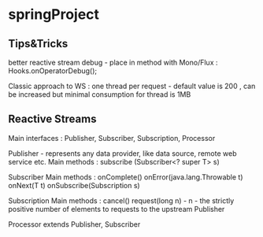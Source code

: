 # springProject


## Tips&Tricks
better reactive stream debug - place in method with Mono/Flux : Hooks.onOperatorDebug();



Classic approach to WS : one thread per request - default value is 200 , can be increased but minimal consumption for thread is 1MB 


## Reactive Streams
Main interfaces : Publisher, Subscriber, Subscription, Processor

Publisher - represents any data provider, like data source, remote web service etc. 
  Main methods :
    subscribe (Subscriber<? super T> s)

Subscriber
  Main methods :
    onComplete()
    onError(java.lang.Throwable t)
    onNext(T t)
    onSubscribe(Subscription s)

Subscription
  Main methods : 
    cancel()
    request(long n) - n - the strictly positive number of elements to requests to the upstream Publisher

Processor extends Publisher<R>, Subscriber<T>
